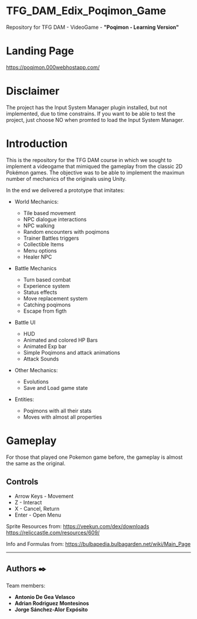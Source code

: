 # TFG_DAM_Edix_Poqimon_Game
Repository for TFG DAM - VideoGame - **"Poqimon - Learning Version"**

# Landing Page
https://poqimon.000webhostapp.com/

# Disclaimer
The project has the Input System Manager plugin installed, but not implemented, due to time constrains. If you want to be able to test the project, just choose NO when promted to load the Input System Manager.

# Introduction
This is the repository for the TFG DAM course in which we sought to implement a videogame that mimiqued the gameplay from the classic 2D Pokémon games.
The objective was to be able to implement the maximun number of mechanics of the originals using Unity.

In the end we delivered a prototype that imitates:
- World Mechanics:
   - Tile based movement
   - NPC dialogue interactions
   - NPC walking
   - Random encounters with poqimons
   - Trainer Battles triggers
   - Collectible Items
   - Menu options
   - Healer NPC

- Battle Mechanics
  - Turn based combat
  - Experience system
  - Status effects
  - Move replacement system
  - Catching poqimons
  - Escape from figth

- Battle UI
  - HUD
  - Animated and colored HP Bars
  - Animated Exp bar
  - Simple Poqimons and attack animations
  - Attack Sounds

- Other Mechanics:
  - Evolutions
  - Save and Load game state

- Entities:
  - Poqimons with all their stats
  - Moves with almost all properties


# Gameplay
For those that played one Pokemon game before, the gameplay is almost the same as the original.
## Controls
- Arrow Keys - Movement
- Z - Interact
- X - Cancel, Return
- Enter - Open Menu


Sprite Resources from:
https://veekun.com/dex/downloads
https://reliccastle.com/resources/609/

Info and Formulas from:
https://bulbapedia.bulbagarden.net/wiki/Main_Page

---
## Authors ✒️

Team members:

* **Antonio De Gea Velasco**
* **Adrian Rodriguez Montesinos**
* **Jorge Sánchez-Alor Expósito**
